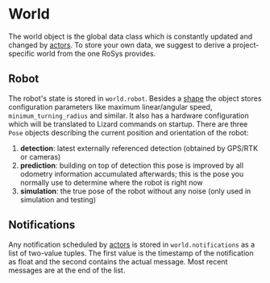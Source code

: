 # World

The world object is the global data class which is constantly updated and changed by [actors](actors.md).
To store your own data, we suggest to derive a project-specific world from the one RoSys provides.

## Robot

The robot's state is stored in `world.robot`.
Besides a [shape](user_interface.md#robot-and-shape) the object stores configuration parameters like maximum linear/angular speed, `minimum_turning_radius` and similar.
It also has a hardware configuration which will be translated to Lizard commands on startup.
There are three `Pose` objects describing the current position and orientation of the robot:

1. **detection**: latest externally referenced detection (obtained by GPS/RTK or cameras)
2. **prediction**: building on top of detection this pose is improved by all odometry information accumulated afterwards; this is the pose you normally use to determine where the robot is right now
3. **simulation**: the true pose of the robot without any noise (only used in simulation and testing)

## Notifications

Any notification scheduled by [actors](actors.md#notifications) is stored in `world.notifications` as a list of two-value tuples.
The first value is the timestamp of the notification as float and the second contains the actual message.
Most recent messages are at the end of the list.
